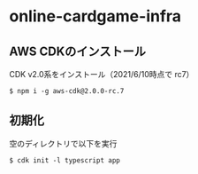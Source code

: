 # online-cardgame-infra

## AWS CDKのインストール

CDK v2.0系をインストール（2021/6/10時点で rc7）

```
$ npm i -g aws-cdk@2.0.0-rc.7
```

## 初期化

空のディレクトリで以下を実行

```
$ cdk init -l typescript app
```